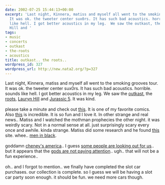 ```yaml
---
date: 2002-07-25 15:44:13+00:00
excerpt: 'Last night, Kinnera, matiss and myself all went to the smoking grooves tour.
  It was ok. the tweeter center sux0rs. It has such bad acoustics. horrible. sounds
  like hell. I got better acoustics in my leg.  We saw the outkast, the roots, Lauryn
  Hill and '
tags:
- music
- concerts
- outkast
- the-roots
- acoustics
title: outkast.. the roots..
wordpress_id: 327
wordpress_url: http://new.nata2.org/?p=327
---
```


Last night, Kinnera, matiss and myself all went to the smoking grooves tour. It was ok. the tweeter center sux0rs. It has such bad acoustics. horrible. sounds like hell. I got better acoustics in my leg.  We saw the <a href="http://outkast.com/">outkast</a>, the <a href="http://www.theroots.com">roots</a>, <a href="http://www.lauryn-hill.com/">Lauryn Hill</a> and <a href="http://www.jurassic5.com/">Jurassic 5</a>. It was kind. <br/><br/>please take a minute and check out <a href="http://www.mnftiu.cc/mnftiu.cc/war12.html">this</a>. It is one of my favorite comics. Also <a href="http://www.demian5.com/">this</a> is incredible. It is so fun and I love it. In other strange and real news.. Matiss and I watched the mothman prophecies the other night. it was weirdly scary. Not in a normal sense at all. just surprisingly scary every once and awhile. kinda strange. Matiss did some research and he found <a href="http://www.prairieghosts.com/moth.html">this</a> site. whee.. <a href="http://www.upi.com/view.cfm?StoryID=20020725-100255-1720r">men in black</a>. <br/><br/>goddamn <a href="http://rense.com/general27/plstt.htm">cheney's america</a>.. I guess <a href="http://www.washingtonpost.com/wp-dyn/articles/A59423-2002Jul24.html">some people are looking out for us</a>..  but it appears that the <a href="http://news.bbc.co.uk/2/hi/science/nature/2148924.stm">gods are not paying attention</a>.. ugh.. that will not be a fun experience.. <br/><br/>oh.. and I forgot to mention.. we finally have completed the slot car purchases. our collection is complete. so I guess we will be having a slot car party soon enough. it should be fun. we need more cars though.
